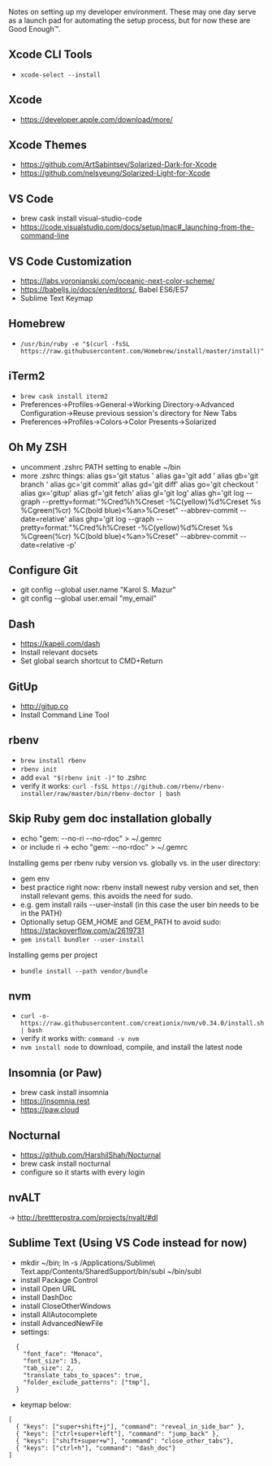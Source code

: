 Notes on setting up my developer environment. These may one day serve as a launch pad for automating the setup process, but for now these are Good Enough™.

## Xcode CLI Tools
- `xcode-select --install`

## Xcode
- https://developer.apple.com/download/more/

## Xcode Themes
- https://github.com/ArtSabintsev/Solarized-Dark-for-Xcode
- https://github.com/nelsyeung/Solarized-Light-for-Xcode

## VS Code
- brew cask install visual-studio-code
- https://code.visualstudio.com/docs/setup/mac#_launching-from-the-command-line

## VS Code Customization
- https://labs.voronianski.com/oceanic-next-color-scheme/
- https://babeljs.io/docs/en/editors/, Babel ES6/ES7 
- Sublime Text Keymap

## Homebrew
- `/usr/bin/ruby -e "$(curl -fsSL https://raw.githubusercontent.com/Homebrew/install/master/install)"`

## iTerm2
- `brew cask install iterm2`
- Preferences->Profiles->General->Working Directory->Advanced Configuration->Reuse previous session's directory for New Tabs
- Preferences->Profiles->Colors->Color Presents->Solarized

## Oh My ZSH
- uncomment .zshrc PATH setting to enable ~/bin
- more .zshrc things:
alias gs='git status '
alias ga='git add '
alias gb='git branch '
alias gc='git commit'
alias gd='git diff'
alias go='git checkout '
alias gx='gitup'
alias gf='git fetch'
alias gl='git log'
alias gh='git log --graph --pretty=format:"%Cred%h%Creset -%C(yellow)%d%Creset %s %Cgreen(%cr) %C(bold blue)<%an>%Creset" --abbrev-commit --date=relative'
alias ghp='git log --graph --pretty=format:"%Cred%h%Creset -%C(yellow)%d%Creset %s %Cgreen(%cr) %C(bold blue)<%an>%Creset" --abbrev-commit --date=relative -p'

## Configure Git
- git config --global user.name "Karol S. Mazur"
- git config --global user.email "my_email"

## Dash
- https://kapeli.com/dash
- Install relevant docsets
- Set global search shortcut to CMD+Return

## GitUp
- http://gitup.co
- Install Command Line Tool

## rbenv
- `brew install rbenv`
- `rbenv init`
- add `eval "$(rbenv init -)"` to .zshrc
- verify it works: `curl -fsSL https://github.com/rbenv/rbenv-installer/raw/master/bin/rbenv-doctor | bash`

## Skip Ruby gem doc installation globally
- echo "gem: --no-ri --no-rdoc" > ~/.gemrc
- or include ri -> echo "gem: --no-rdoc" > ~/.gemrc

Installing gems per rbenv ruby version vs. globally vs. in the user directory:
- gem env
- best practice right now: rbenv install newest ruby version and set, then install relevant gems. this avoids the need for sudo.
- e.g. gem install rails --user-install (in this case the user bin needs to be in the PATH)
- Optionally setup GEM_HOME and GEM_PATH to avoid sudo: https://stackoverflow.com/a/2619731
- `gem install bundler --user-install`

Installing gems per project
- `bundle install --path vendor/bundle`

## nvm
- `curl -o- https://raw.githubusercontent.com/creationix/nvm/v0.34.0/install.sh | bash`
- verify it works with: `command -v nvm`
- `nvm install node` to download, compile, and install the latest node

## Insomnia (or Paw)
- brew cask install insomnia
- https://insomnia.rest
- https://paw.cloud

## Nocturnal
- https://github.com/HarshilShah/Nocturnal
- brew cask install nocturnal
- configure so it starts with every login

## nvALT
-> http://brettterpstra.com/projects/nvalt/#dl

## Sublime Text (Using VS Code instead for now)
- mkdir ~/bin; ln -s /Applications/Sublime\ Text.app/Contents/SharedSupport/bin/subl ~/bin/subl
- install Package Control
- install Open URL
- install DashDoc
- install CloseOtherWindows
- install AllAutocomplete
- install AdvancedNewFile
- settings:
```
  {
    "font_face": "Monaco",
    "font_size": 15,
    "tab_size": 2,
    "translate_tabs_to_spaces": true,
    "folder_exclude_patterns": ["tmp"],
  }
```
- keymap below:
```
[
  { "keys": ["super+shift+j"], "command": "reveal_in_side_bar" },
  { "keys": ["ctrl+super+left"], "command": "jump_back" },
  { "keys": ["shift+super+w"], "command": "close_other_tabs"},
  { "keys": ["ctrl+h"], "command": "dash_doc"}
]
```
